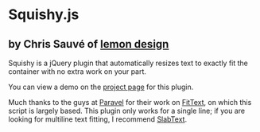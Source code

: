 # Squishy.js
## by Chris Sauvé of [lemon design](http://www.lemondesign.co)

Squishy is a jQuery plugin that automatically resizes text to exactly fit the container with no extra work on your part.

You can view a demo on the [project page](http://cmsauve.com/labs/squishy) for this plugin.

Much thanks to the guys at [Paravel](http://paravelinc.com/) for their work on [FitText](http://fittextjs.com/), on which this script is largely based. This plugin only works for a single line; if you are looking for multiline text fitting, I recommend [SlabText](http://www.frequency-decoder.com/demo/slabText/).